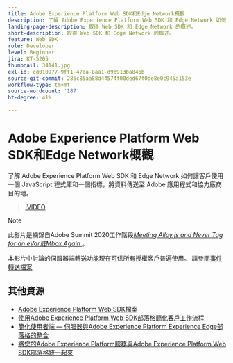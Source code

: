 ```yaml
---
title: Adobe Experience Platform Web SDK和Edge Network概觀
description: 了解 Adobe Experience Platform Web SDK 和 Edge Network 如何讓客戶使用一個 JavaScript 程式庫和一個指標，將資料傳送至 Adobe 應用程式和協力廠商目的地。
landing-page-description: 取得 Web SDK 和 Edge Network 的概述。
short-description: 取得 Web SDK 和 Edge Network 的概述。
feature: Web SDK
role: Developer
level: Beginner
jira: KT-5205
thumbnail: 34141.jpg
exl-id: cd010977-9ff1-47ea-8aa1-d9b913ba846b
source-git-commit: 286c85aa88d44574f00ded67f0de8e0c945a153e
workflow-type: tm+mt
source-wordcount: '187'
ht-degree: 41%

---
```


# Adobe Experience Platform Web SDK和Edge Network概觀

了解 Adobe Experience Platform Web SDK 和 Edge Network 如何讓客戶使用一個 JavaScript 程式庫和一個指標，將資料傳送至 Adobe 應用程式和協力廠商目的地。

>[!VIDEO](https://video.tv.adobe.com/v/34141?learn=on&enablevpops)

>[!NOTE]
>
>此影片是摘錄自Adobe Summit 2020工作階段&#x200B;*[Meeting Alloy.js and Never Tag for an eVar或Mbox Again ](https://business.adobe.com/summit/2020/with-alloy-js-never-tag-for-an-evar-or-mbox-again.html)*。
>
>本影片中討論的伺服器端轉送功能現在可供所有授權客戶普遍使用。 請參閱[事件轉送檔案](https://experienceleague.adobe.com/docs/experience-platform/tags/event-forwarding/overview.html)

## 其他資源

* [Adobe Experience Platform Web SDK檔案](https://experienceleague.adobe.com/docs/experience-platform/edge/home.html)
* [使用Adobe Experience Platform Web SDK部落格簡化客戶工作流程](https://medium.com/adobetech/simplifying-customer-workflows-with-adobe-experience-platform-web-sdk-4e54fe134f4a)
* [簡化使用者端 — 伺服器與Adobe Experience Platform Experience Edge部落格的整合](https://medium.com/adobetech/streamlining-client-server-integrations-with-adobe-experience-platform-experience-edge-1caaef887172)
* [將您的Adobe Experience Platform服務與Adobe Experience Platform Web SDK部落格統一起來](https://medium.com/adobetech/unify-your-adobe-experience-platform-services-with-adobe-experience-platform-web-sdk-75cf6851a9fc)
